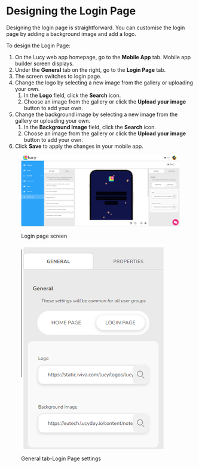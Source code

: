 # Designing the Login Page

Designing the login page is straightforward. You can customise the login page by adding a background image and add a logo.

To design the Login Page:

1. On the Lucy web app homepage, go to the **Mobile App** tab. Mobile app builder screen displays.
2. Under the **General** tab on the right, go to the **Login Page** tab.
3. The screen switches to login page.
4. Change the logo by selecting a new image from the gallery or uploading your own.
   1. In the **Logo** field, click the **Search** icon.
   2. Choose an image from the gallery or click the **Upload** **your image** button to add your own.
5. Change the background image by selecting a new image from the gallery or uploading your own.
   1. In the **Background Image** field, click the **Search** icon.
   2. Choose an image from the gallery or click the **Upload** **your image** button to add your own.
6. Click **Save** to apply the changes in your mobile app.

<figure><img src="../../.gitbook/assets/Login Page screen.png" alt=""><figcaption><p>Login page screen</p></figcaption></figure>

<figure><img src="../../.gitbook/assets/Login Page Settings.png" alt=""><figcaption><p>General tab-Login Page settings</p></figcaption></figure>
